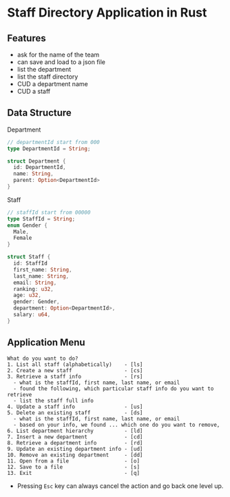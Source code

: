 # Staff Directory Application in Rust

## Features
- ask for the name of the team
- can save and load to a json file
- list the department
- list the staff directory
- CUD a department name
- CUD a staff

## Data Structure

Department

```rs
// departmentId start from 000
type DepartmentId = String;

struct Department {
  id: DepartmentId,
  name: String,
  parent: Option<DepartmentId>
}
```

Staff

```rs
// staffId start from 00000
type StaffId = String;
enum Gender {
  Male,
  Female
}

struct Staff {
  id: StaffId
  first_name: String,
  last_name: String,
  email: String,
  ranking: u32,
  age: u32,
  gender: Gender,
  department: Option<DepartmentId>,
  salary: u64,
}
```

## Application Menu

```
What do you want to do?
1. List all staff (alphabetically)    - [ls]
2. Create a new staff                 - [cs]
3. Retrieve a staff info              - [rs]
  - what is the staffId, first name, last name, or email
  - found the following, which particular staff info do you want to retrieve
  - list the staff full info
4. Update a staff info                - [us]
5. Delete an existing staff           - [ds]
  - what is the staffId, first name, last name, or email
  - based on your info, we found ... which one do you want to remove,
6. List department hierarchy          - [ld]
7. Insert a new department            - [cd]
8. Retrieve a department info         - [rd]
9. Update an existing department info - [ud]
10. Remove an existing department     - [dd]
11. Open from a file                  - [o]
12. Save to a file                    - [s]
13. Exit                              - [q]
```

- Pressing `Esc` key can always cancel the action and go back one level up.

